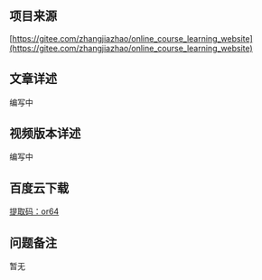 ## 项目来源
[https://gitee.com/zhangjiazhao/online_course_learning_website](https://gitee.com/zhangjiazhao/online_course_learning_website)
## 文章详述
编写中
## 视频版本详述
编写中
## 百度云下载
[提取码：or64](https://pan.baidu.com/s/1B4hqHkXHUFuNP-tAfUyTOQ)
## 问题备注
暂无